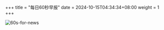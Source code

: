 +++
title = "每日60秒早报"
date = 2024-10-15T04:34:34+08:00
weight = 1
+++

![60s-for-news](/img/zaobao/zaobao.png "由 ALAPI 提供支持")
